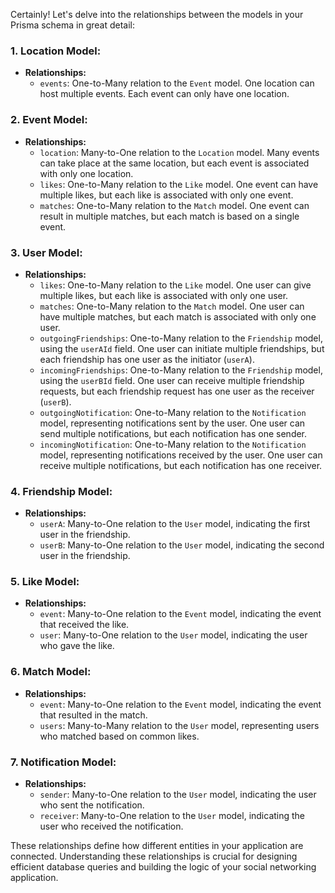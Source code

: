Certainly! Let's delve into the relationships between the models in your Prisma schema in great detail:

### **1. Location Model:**

- **Relationships:**
  - `events`: One-to-Many relation to the `Event` model. One location can host multiple events. Each event can only have one location.

### **2. Event Model:**

- **Relationships:**
  - `location`: Many-to-One relation to the `Location` model. Many events can take place at the same location, but each event is associated with only one location.
  - `likes`: One-to-Many relation to the `Like` model. One event can have multiple likes, but each like is associated with only one event.
  - `matches`: One-to-Many relation to the `Match` model. One event can result in multiple matches, but each match is based on a single event.

### **3. User Model:**

- **Relationships:**
  - `likes`: One-to-Many relation to the `Like` model. One user can give multiple likes, but each like is associated with only one user.
  - `matches`: One-to-Many relation to the `Match` model. One user can have multiple matches, but each match is associated with only one user.
  - `outgoingFriendships`: One-to-Many relation to the `Friendship` model, using the `userAId` field. One user can initiate multiple friendships, but each friendship has one user as the initiator (`userA`).
  - `incomingFriendships`: One-to-Many relation to the `Friendship` model, using the `userBId` field. One user can receive multiple friendship requests, but each friendship request has one user as the receiver (`userB`).
  - `outgoingNotification`: One-to-Many relation to the `Notification` model, representing notifications sent by the user. One user can send multiple notifications, but each notification has one sender.
  - `incomingNotification`: One-to-Many relation to the `Notification` model, representing notifications received by the user. One user can receive multiple notifications, but each notification has one receiver.

### **4. Friendship Model:**

- **Relationships:**
  - `userA`: Many-to-One relation to the `User` model, indicating the first user in the friendship.
  - `userB`: Many-to-One relation to the `User` model, indicating the second user in the friendship.

### **5. Like Model:**

- **Relationships:**
  - `event`: Many-to-One relation to the `Event` model, indicating the event that received the like.
  - `user`: Many-to-One relation to the `User` model, indicating the user who gave the like.

### **6. Match Model:**

- **Relationships:**
  - `event`: Many-to-One relation to the `Event` model, indicating the event that resulted in the match.
  - `users`: Many-to-Many relation to the `User` model, representing users who matched based on common likes.

### **7. Notification Model:**

- **Relationships:**
  - `sender`: Many-to-One relation to the `User` model, indicating the user who sent the notification.
  - `receiver`: Many-to-One relation to the `User` model, indicating the user who received the notification.

These relationships define how different entities in your application are connected. Understanding these relationships is crucial for designing efficient database queries and building the logic of your social networking application.
